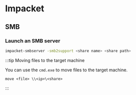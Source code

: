 # Impacket

## SMB

### Launch an SMB server

```bash
impacket-smbserver -smb2support <share name> <share path>
```

:::tip Moving files to the target machine

You can use the `cmd.exe` to move files to the target machine.

```batch
move <file> \\<ip>\<share>
```

:::
